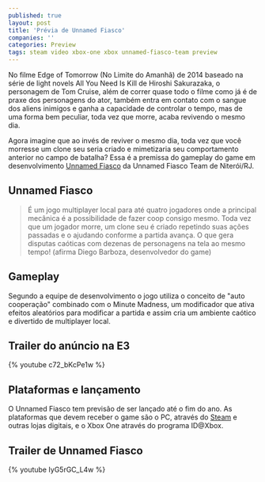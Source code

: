 ```yaml
---
published: true
layout: post
title: 'Prévia de Unnamed Fiasco'
companies: ''
categories: Preview
tags: steam video xbox-one xbox unnamed-fiasco-team preview
---
```

No filme Edge of Tomorrow (No Limite do Amanhã) de 2014 baseado na série de light novels All You Need Is Kill de Hiroshi Sakurazaka, o personagem de Tom Cruise, além de correr quase todo o filme como já é de praxe dos personagens do ator, também entra em contato com o sangue dos aliens inimigos e ganha a capacidade de controlar o tempo, mas de uma forma bem peculiar, toda vez que morre, acaba revivendo o mesmo dia.

Agora imagine que ao invés de reviver o mesmo dia, toda vez que você morresse um clone seu seria criado e mimetizaria seu comportamento anterior no campo de batalha? Essa é a premissa do gameplay do game em desenvolvimento <a href="http://unnamedfiasco.com/" target="_blank">Unnamed Fiasco</a>
 da Unnamed Fiasco Team de Niterói/RJ.

## Unnamed Fiasco
> É um jogo multiplayer local para até quatro jogadores onde a principal mecânica é a possibilidade de fazer coop consigo mesmo. Toda vez que um jogador morre, um clone seu é criado repetindo suas ações passadas e o ajudando conforme a partida avança. O que gera disputas caóticas com dezenas de personagens na tela ao mesmo tempo! (afirma Diego Barboza, desenvolvedor do game)



## Gameplay
Segundo a equipe de desenvolvimento o jogo utiliza o conceito de "auto cooperação" combinado com o Minute Madness, um modificador que ativa efeitos aleatórios para modificar a partida e assim cria um ambiente caótico e divertido de multiplayer local.

## Trailer do anúncio na E3
{% youtube c72_bKcPe1w %}
## Plataformas e lançamento
O Unnamed Fiasco tem previsão de ser lançado até o fim do ano.
As plataformas que devem receber o game são o PC, através do <a href="http://steamcommunity.com/sharedfiles/filedetails/?id=328101399" target="_blank">Steam</a>
 e outras lojas digitais, e o Xbox One através do programa ID@Xbox.

## Trailer de Unnamed Fiasco
{% youtube IyG5rGC_L4w %}